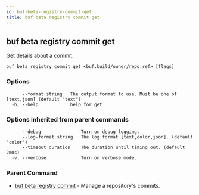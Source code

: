 ```yaml
---
id: buf-beta-registry-commit-get
title: buf beta registry commit get
---
```

## buf beta registry commit get

Get details about a commit.

```
buf beta registry commit get <buf.build/owner/repo:ref> [flags]
```

### Options

```
      --format string   The output format to use. Must be one of [text,json] (default "text")
  -h, --help            help for get
```

### Options inherited from parent commands

```
      --debug               Turn on debug logging.
      --log-format string   The log format [text,color,json]. (default "color")
      --timeout duration    The duration until timing out. (default 2m0s)
  -v, --verbose             Turn on verbose mode.
```

### Parent Command

* [buf beta registry commit](buf-beta-registry-commit.md)	 - Manage a repository's commits.
